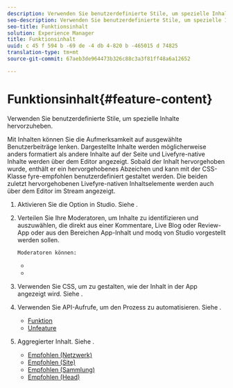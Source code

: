 ```yaml
---
description: Verwenden Sie benutzerdefinierte Stile, um spezielle Inhalte hervorzuheben.
seo-description: Verwenden Sie benutzerdefinierte Stile, um spezielle Inhalte hervorzuheben.
seo-title: Funktionsinhalt
solution: Experience Manager
title: Funktionsinhalt
uuid: c 45 f 594 b -69 de -4 db 4-820 b -465015 d 74825
translation-type: tm+mt
source-git-commit: 67aeb3de964473b326c88c3a3f81ff48a6a12652

---
```



# Funktionsinhalt{#feature-content}

Verwenden Sie benutzerdefinierte Stile, um spezielle Inhalte hervorzuheben.

Mit Inhalten können Sie die Aufmerksamkeit auf ausgewählte Benutzerbeiträge lenken. Dargestellte Inhalte werden möglicherweise anders formatiert als andere Inhalte auf der Seite und Livefyre-native Inhalte werden über dem Editor angezeigt. Sobald der Inhalt hervorgehoben wurde, enthält er ein hervorgehobenes Abzeichen und kann mit der CSS-Klasse fyre-empfohlen benutzerdefiniert gestaltet werden. Die beiden zuletzt hervorgehobenen Livefyre-nativen Inhaltselemente werden auch über dem Editor im Stream angezeigt.

1. Aktivieren Sie die Option in Studio. Siehe [](../c-app-customizations/t-enable-featuring-content-in-studio.md#t_enable_featuring_content_in_studio).
1. Verteilen Sie Ihre Moderatoren, um Inhalte zu identifizieren und auszuwählen, die direkt aus einer Kommentare, Live Blog oder Review-App oder aus den Bereichen App-Inhalt und modq von Studio vorgestellt werden sollen.

       Moderatoren können:
   
   * [](../c-app-customizations/t-select-content-to-feature-from-studio.md#select_content_to_feature_from_studio)
   * [](../c-app-customizations/t-select-content-to-feature.md#t_select_content_to_feature)

1. Verwenden Sie CSS, um zu gestalten, wie der Inhalt in der App angezeigt wird. Siehe [](../c-app-customizations/c-use-css-to-style-featured-content.md#c_use_css_to_style_featured_content).
1. Verwenden Sie API-Aufrufe, um den Prozess zu automatisieren. Siehe [](../c-app-customizations/c-feature-apis.md#c_feature_apis).

   * [Funktion](#c_feature_apis/section_jpw_nqw_xz)
   * [Unfeature](#c_feature_apis/section_knh_mqw_xz)

1. Aggregierter Inhalt. Siehe [](../c-app-customizations/c-aggregated-featured-content-using-the-featured-apis.md#c_aggregated_featured_content_using_the_featured_apis).

   * [Empfohlen (Netzwerk)](#c_aggregated_featured_content_using_the_featured_apis/section_cgm_1nw_xz)
   * [Empfohlen (Site)](#c_aggregated_featured_content_using_the_featured_apis/section_lq5_ymw_xz)
   * [Empfohlen (Sammlung)](#c_aggregated_featured_content_using_the_featured_apis/section_kgc_xmw_xz)
   * [Empfohlen (Head)](#c_aggregated_featured_content_using_the_featured_apis/section_n4b_lmw_xz)


